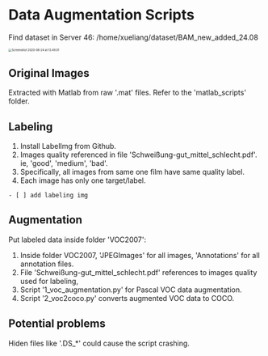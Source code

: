 # Data Augmentation Scripts

Find dataset in Server 46: /home/xueliang/dataset/BAM_new_added_24.08

<img src="../../../../Desktop/Screenshot%202020-08-24%20at%2013.49.01.png" alt="Screenshot 2020-08-24 at 13.49.01" style="zoom:40%;" />

## Original Images

Extracted with Matlab from raw '.mat' files. Refer to the 'matlab_scripts' folder.



## Labeling

1. Install LabelImg from Github.
2. Images quality referenced in file 'Schweißung-gut_mittel_schlecht.pdf'.  ie, 'good', 'medium', 'bad'. 
3. Specifically, all images from same one film have same quality label.
4. Each image has only one target/label.

```
- [ ] add labeling img
```



## Augmentation

Put labeled data inside folder 'VOC2007':

1. Inside folder VOC2007, 'JPEGImages' for all images, 'Annotations' for all annotation files.
2. File 'Schweißung-gut_mittel_schlecht.pdf' references to images quality used for labeling,
3. Script '1_voc_augmentation.py' for Pascal VOC data augmentation.
4. Script '2_voc2coco.py' converts augmented VOC data to COCO.



## Potential problems

Hiden files like '.DS_*' could cause the script crashing.